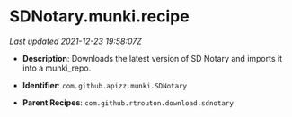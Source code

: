 # SDNotary.munki.recipe

_Last updated 2021-12-23 19:58:07Z_

- **Description**: Downloads the latest version of SD Notary and imports it into a munki_repo.

- **Identifier**: `com.github.apizz.munki.SDNotary`

- **Parent Recipes**: `com.github.rtrouton.download.sdnotary`